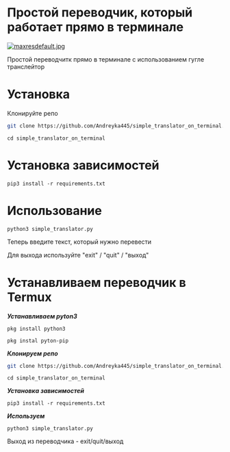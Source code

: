 # Простой переводчик, который работает прямо в терминале

[![maxresdefault.jpg](https://i.postimg.cc/tJrvrm5w/maxresdefault.jpg)](https://postimg.cc/0KwCjnh0)

 Простой переводчитк прямо в терминале с использованием гугле транслейтор
 # Установка
 Клонируйте репо

 ```bash
git clone https://github.com/Andreyka445/simple_translator_on_terminal.git
```
```
cd simple_translator_on_terminal
```

# Установка зависимостей

```
pip3 install -r requirements.txt
```
# Использование

```
python3 simple_translator.py
```
Теперь введите текст, который нужно перевести

Для выхода используйте "exit" / "quit" / "выход"

# Устанавливаем переводчик в Termux

___Устанавливаем pyton3___

```
pkg install python3
```
```
pkg instal pyton-pip
```

 ___Клонируем репо___

 ```bash
git clone https://github.com/Andreyka445/simple_translator_on_terminal.git
```
```
cd simple_translator_on_terminal
```

___Установка зависимостей___

```
pip3 install -r requirements.txt
```
___Используем___

```
python3 simple_translator.py
```
Выход из переводчика - exit/quit/выход
